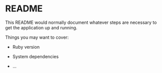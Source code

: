 # README

This README would normally document whatever steps are necessary to get the
application up and running.

Things you may want to cover:

* Ruby version

* System dependencies

* ...
